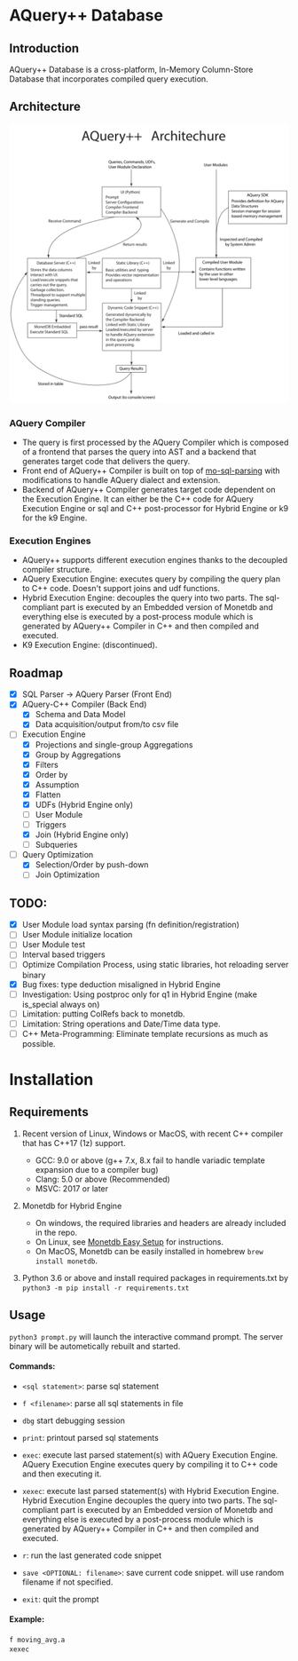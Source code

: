 
# AQuery++ Database
## Introduction

AQuery++ Database is a cross-platform, In-Memory Column-Store Database that incorporates compiled query execution.

## Architecture 
![Architecture](./docs/arch-hybrid.svg)

### AQuery Compiler
- The query is first processed by the AQuery Compiler which is composed of a frontend that parses the query into AST and a backend that generates target code that delivers the query.
- Front end of AQuery++ Compiler is built on top of [mo-sql-parsing](https://github.com/klahnakoski/mo-sql-parsing) with modifications to handle AQuery dialect and extension.
- Backend of AQuery++ Compiler generates target code dependent on the Execution Engine. It can either be the C++ code for AQuery Execution Engine or sql and C++ post-processor for Hybrid Engine or k9 for the k9 Engine.
### Execution Engines
- AQuery++ supports different execution engines thanks to the decoupled compiler structure.
- AQuery Execution Engine: executes query by compiling the query plan to C++ code. Doesn't support joins and udf functions. 
- Hybrid Execution Engine: decouples the query into two parts. The sql-compliant part is executed by an Embedded version of Monetdb and everything else is executed by a post-process module which is generated by AQuery++ Compiler in C++ and then compiled and executed.
- K9 Execution Engine: (discontinued).
  
## Roadmap
- [x] SQL Parser -> AQuery Parser (Front End)
- [x] AQuery-C++ Compiler (Back End)
   -  [x] Schema and Data Model 
   -  [x] Data acquisition/output from/to csv file
- [ ] Execution Engine
   -  [x] Projections and single-group Aggregations 
   -  [x] Group by Aggregations
   -  [x] Filters
   -  [x] Order by
   -  [x] Assumption
   -  [x] Flatten
   -  [x] UDFs (Hybrid Engine only)
   -  [ ] User Module
   -  [ ] Triggers 
   -  [x] Join (Hybrid Engine only)
   -  [ ] Subqueries 
- [ ] Query Optimization
  - [x] Selection/Order by push-down
  - [ ] Join Optimization

## TODO:

- [x] User Module load syntax parsing (fn definition/registration)
- [ ] User Module initialize location
- [ ] User Module test
- [ ] Interval based triggers
- [ ] Optimize Compilation Process, using static libraries, hot reloading server binary
- [x] Bug fixes: type deduction misaligned in Hybrid Engine
- [ ] Investigation: Using postproc only for q1 in Hybrid Engine (make is_special always on)
- [ ] Limitation: putting ColRefs back to monetdb. 
- [ ] Limitation: String operations and Date/Time data type. 
- [ ] C++ Meta-Programming: Eliminate template recursions as much as possible.

# Installation
## Requirements
1. Recent version of Linux, Windows or MacOS, with recent C++ compiler that has C++17 (1z) support.
     - GCC: 9.0 or above (g++ 7.x, 8.x fail to handle variadic template expansion due to a compiler bug)
     - Clang: 5.0 or above (Recommended)
     - MSVC: 2017 or later

2. Monetdb for Hybrid Engine
   - On windows, the required libraries and headers are already included in the repo.
   - On Linux, see [Monetdb Easy Setup](https://www.monetdb.org/easy-setup/) for instructions.
   - On MacOS, Monetdb can be easily installed in homebrew `brew install monetdb`.

3. Python 3.6 or above and install required packages in requirements.txt by `python3 -m pip install -r requirements.txt` 
## Usage
`python3 prompt.py` will launch the interactive command prompt. The server binary will be autometically rebuilt and started.
#### Commands:
- `<sql statement>`: parse sql statement
- `f <filename>`: parse all sql statements in file
- `dbg` start debugging session 
- `print`: printout parsed sql statements
- `exec`: execute last parsed statement(s) with AQuery Execution Engine. AQuery Execution Engine executes query by compiling it to C++ code and then executing it.
  
- `xexec`: execute last parsed statement(s) with Hybrid Execution Engine. Hybrid Execution Engine decouples the query into two parts. The sql-compliant part is executed by an Embedded version of Monetdb and everything else is executed by a post-process module which is generated by AQuery++ Compiler in C++ and then compiled and executed.
- `r`: run the last generated code snippet
- `save <OPTIONAL: filename>`: save current code snippet. will use random filename if not specified.
- `exit`: quit the prompt
#### Example:
   `f moving_avg.a` <br>
   `xexec`

